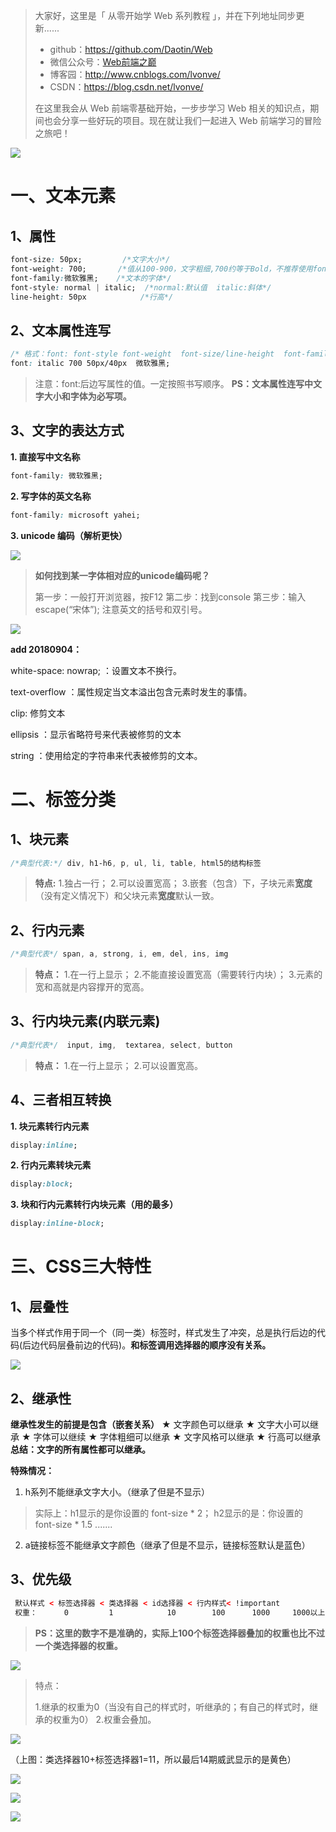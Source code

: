 >大家好，这里是「 从零开始学 Web 系列教程 」，并在下列地址同步更新......
>
> - github：https://github.com/Daotin/Web
> - 微信公众号：[Web前端之巅](https://github.com/Daotin/pic/raw/master/wx.jpg)
> - 博客园：http://www.cnblogs.com/lvonve/
> - CSDN：https://blog.csdn.net/lvonve/
>
> 在这里我会从 Web 前端零基础开始，一步步学习 Web 相关的知识点，期间也会分享一些好玩的项目。现在就让我们一起进入 Web 前端学习的冒险之旅吧！

![](https://github.com/Daotin/pic/raw/master/fgx.png)



# 一、文本元素

## 1、属性

```css
font-size: 50px;         /*文字大小*/
font-weight: 700;       /*值从100-900，文字粗细,700约等于Bold，不推荐使用font-weight:bold; */
font-family:微软雅黑;    /*文本的字体*/
font-style: normal | italic;  /*normal:默认值  italic:斜体*/
line-height: 50px            /*行高*/
```



## 2、文本属性连写

```css
/* 格式：font: font-style font-weight  font-size/line-height  font-family; */
font: italic 700 50px/40px  微软雅黑;
```

> 注意：font:后边写属性的值。一定按照书写顺序。
> **PS：文本属性连写中文字大小和字体为必写项。**



## 3、文字的表达方式

**1. 直接写中文名称**

```css
font-family: 微软雅黑;
```

**2. 写字体的英文名称**

```css
font-family: microsoft yahei;
```

**3. unicode 编码（解析更快）**

![](images/图片8.png)



> **如何找到某一字体相对应的unicode编码呢？**
>
> 第一步：一般打开浏览器，按F12
> 第二步：找到console
> 第三步：输入escape(“宋体”); 注意英文的括号和双引号。

![](images/图片9.png)







**add 20180904：**

white-space: nowrap;  ：设置文本不换行。

text-overflow ：属性规定当文本溢出包含元素时发生的事情。 

clip: 修剪文本

ellipsis ：显示省略符号来代表被修剪的文本 

string ：使用给定的字符串来代表被修剪的文本。 







# 二、标签分类

## 1、块元素

```css
/*典型代表:*/ div, h1-h6, p, ul, li, table, html5的结构标签
```

> **特点:**
> 1.独占一行；
> 2.可以设置宽高；
> 3.嵌套（包含）下，子块元素**宽度**（没有定义情况下）和父块元素**宽度**默认一致。

## 2、行内元素

```css
/*典型代表*/ span, a, strong, i, em, del, ins, img
```

> **特点：**
> 1.在一行上显示；
> 2.不能直接设置宽高（需要转行内块）；
> 3.元素的宽和高就是内容撑开的宽高。

## 3、行内块元素(内联元素)

```css
/*典型代表*/  input, img,  textarea, select, button
```

> **特点：**
> 1.在一行上显示；
> 2.可以设置宽高。



## 4、三者相互转换

**1. 块元素转行内元素**

```css
display:inline;
```

**2. 行内元素转块元素**

```css
display:block;
```

**3. 块和行内元素转行内块元素（用的最多）**

```css
display:inline-block;
```





# 三、CSS三大特性

## 1、层叠性

当多个样式作用于同一个（同一类）标签时，样式发生了冲突，总是执行后边的代码(后边代码层叠前边的代码)。**和标签调用选择器的顺序没有关系。**

![](images/图片10.png)



## 2、继承性

  **继承性发生的前提是包含（嵌套关系）**
   ★ 文字颜色可以继承
   ★ 文字大小可以继承
   ★ 字体可以继续
   ★ 字体粗细可以继承
   ★ 文字风格可以继承
   ★ 行高可以继承
   **总结：文字的所有属性都可以继承。**



**特殊情况：**

1. h系列不能继承文字大小。（继承了但是不显示）

> 实际上：h1显示的是你设置的 font-size * 2；
> h2显示的是：你设置的 font-size * 1.5
> .......

2. a链接标签不能继承文字颜色（继承了但是不显示，链接标签默认是蓝色）



## 3、优先级

```html
 默认样式 < 标签选择器 < 类选择器 < id选择器 < 行内样式< !important  
 权重：      0         1            10        100      1000     1000以上
```

> **PS：这里的数字不是准确的，实际上100个标签选择器叠加的权重也比不过一个类选择器的权重。**

![](images/图片11.png)

> 特点：
>
> 1.继承的权重为0（当没有自己的样式时，听继承的；有自己的样式时，继承的权重为0）
> 2.权重会叠加。

![](images/图片12.png)

（上图：类选择器10+标签选择器1=11，所以最后14期威武显示的是黄色）

![](images/图片13.png)


![](images/图片14.png)



![](https://github.com/Daotin/pic/raw/master/fgx.png)
